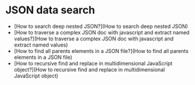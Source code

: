 # JSON data search

* [How to search deep nested JSON?](How to search deep nested JSON)
* [How to traverse a complex JSON doc with javascript and extract named values?](How to traverse a complex JSON doc with javascript and extract named values)
* [How to find all parents elements in a JSON file?](How to find all parents elements in a JSON file)
* [How to recursive find and replace in multidimensional JavaScript object?](How to recursive find and replace in multidimensional JavaScript object)

